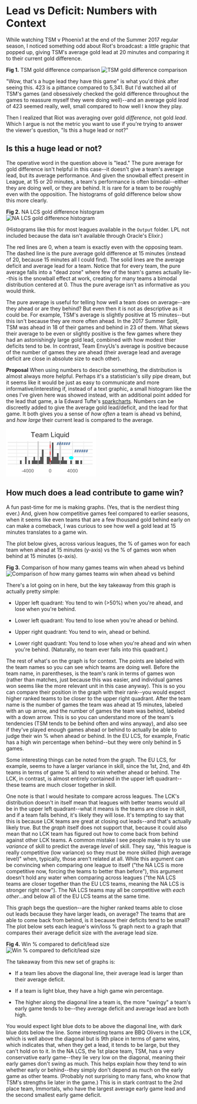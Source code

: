 # Lead vs Deficit: Numbers with Context

While watching TSM v Phoenix1 at the end of the Summer 2017 regular season, I noticed something odd about Riot's broadcast: a little graphic that popped up, giving TSM's average gold lead at 20 minutes and comparing it to their current gold difference. 

**Fig 1.** TSM gold difference comparison
![TSM gold difference comparison](Supplementary\_Files/Riot\_graphic\_TSM\_gd.png)

"Wow, that's a huge lead they have this game" is what you'd think after seeing this. 423 is a pittance compared to 5,341. But I'd watched all of TSM's games (and obsessively checked the gold difference throughout the games to reassure myself they were doing well)--and an average gold *lead* of 423 seemed really, well, small compared to how well I know they play. 

Then I realized that Riot was averaging over gold *difference*, not gold *lead*. Which I argue is not the metric you want to use if you're trying to answer the viewer's question, "Is this a huge lead or not?"

## Is this a huge lead or not?

The operative word in the question above is "lead." The pure average for gold difference isn't helpful in this case--it doesn't give a team's average lead, but its average performance. And given the snowball effect present in League, at 15 or 20 minutes, a team's performance is often bimodal--either they are doing well, or they are behind. It is rare for a team to be roughly even with the opposition. The histograms of gold difference below show this more clearly.

**Fig 2.** NA LCS gold difference histogram
![NA LCS gold difference histogram](Output/histogram\_NALCS.png)

(Histograms like this for most leagues available in the `Output` folder. LPL not included because the data isn't available through Oracle's Elixir.)

The red lines are 0, when a team is exactly even with the opposing team. The dashed line is the pure average gold difference at 15 minutes (instead of 20, because 15 minutes all I could find). The solid lines are the average deficit and average lead for a team. Notice that for every team, the pure average falls into a "dead zone" where few of the team's games actually lie--this is the snowball effect at work, creating for many teams a bimodal distribution centered at 0. Thus the pure average isn't as informative as you would think.

The pure average is useful for telling how well a team does on average--are they ahead or are they behind? But even then it is not as descriptive as it could be. For example, TSM's average is slightly positive at 15 minutes--but this isn't because they are more often ahead. In the 2017 Summer Split, TSM was ahead in 18 of their games and behind in 23 of them. What skews their average to be even or slightly positive is the few games where they had an astonishingly large gold lead, combined with how modest thier deficits tend to be. In contrast, Team EnvyUs's average is positive because of the number of games they are ahead (their average lead and average deficit are close in absolute size to each other).

**Proposal** When using numbers to describe something, the distribution is almost always more helpful. Perhaps it's a statistician's silly pipe dream, but it seems like it would be just as easy to communicate and more informative/interesting if, instead of a text graphic, a small histogram like the ones I've given here was showed instead, with an additional point added for the lead that game, a la Edward Tufte's [sparkcharts](http://www.fusioncharts.com/chart-primers/spark-charts/). Numbers can be discreetly added to give the average gold lead/deficit, and the lead for that game. It both gives you a sense of *how often* a team is ahead vs behind, and *how large* their current lead is compared to the average. 


![Example](Supplementary_Files/example.png)


## How much does a lead contribute to game win?

A fun past-time for me is making graphs. (Yes, that is the nerdiest thing ever.) And, given how competitive games feel compared to earlier seasons, when it seems like even teams that are a few thousand gold behind early on can make a comeback, I was curious to see how well a gold lead at 15 minutes translates to a game win. 

The plot below gives, across various leagues, the \% of games won for each team when ahead at 15 minutes (y-axis) vs the \% of games won when behind at 15 minutes (x-axis).

**Fig 3.** Comparison of how many games teams win when ahead vs behind
![Comparison of how many games teams win when ahead vs behind](Output/comparison\_winloss\_updown.png) 

There's a lot going on in here, but the key takeaway from this graph is actually pretty simple:

- Upper left quadrant: You tend to win (>50\%) when you're ahead, and lose when you're behind.

- Lower left quadrant: You tend to lose when you're ahead or behind.

- Upper right quadrant: You tend to win, ahead or behind.

- Lower right quadrant: You tend to lose when you're ahead and win when you're behind. (Naturally, no team ever falls into this quadrant.)

The rest of what's on the graph is for context. The points are labeled with the team names so you can see which teams are doing well. Before the team name, in parentheses, is the team's rank in terms of games won (rather than matches, just because this was easier, and individual games won seems like the more relevant unit in this case anyway). This is so you can compare their position in the graph with their rank--you would expect higher ranked teams to be closer to the upper right quadrant. After the team name is the number of games the team was ahead at 15 minutes, labeled with an up arrow, and the number of games the team was behind, labeled with a down arrow. This is so you can understand more of the team's tendencies (TSM tends to be behind often and wins anyway), and also see if they've played enough games ahead or behind to actually be able to judge their win % when ahead or behind. In the EU LCS, for example, Fnatic has a high win percentage when behind--but they were only behind in 5 games. 

Some interesting things can be noted from the graph. The EU LCS, for example, seems to have a larger variance in skill, since the 1st, 2nd, and 4th teams in terms of game % all tend to win whether ahead or behind. The LCK, in contrast, is almost entirely contained in the upper left quadrant--these teams are much closer together in skill. 

One note is that I would hesitate to compare across leagues. The LCK's distribution doesn't in itself mean that leagues with better teams would all be in the upper left quadrant--what it means is the teams are close in skill, and if a team falls behind, it's likely they will lose. It's tempting to say that this is because LCK teams are great at closing out leads--and that's actually likely true. But the *graph* itself does not support that, because it could also mean that no LCK team has figured out how to come back from behind against other LCK teams. A common mistake I see people make is try to use *variance* of skill to predict the average *level* of skill. They say, "this league is really competitive (low variance) so they must be more skilled (high average level)" when, typically, those aren't related at all. While this argument can be convincing when comparing one league to itself ("the NA LCS is more competitive now, forcing the teams to better than before"), this argument doesn't hold any water when comparing across leagues ("the NA LCS teams are closer together than the EU LCS teams, meaning the NA LCS is stronger right now"). The NA LCS teams may all be competitive with *each other*...and below all of the EU LCS teams at the same time.

This graph begs the question--are the higher ranked teams able to close out leads because they have larger leads, on average? The teams that are able to come back from behind, is it because their deficits tend to be small? The plot below sets each league's win/loss \% graph next to a graph that compares their average deficit size with the average lead size.

**Fig 4.** Win % compared to deficit/lead size
![Win % compared to deficit/lead size](Output/size\_vs\_percentage.png)

The takeaway from this new set of graphs is:

- If a team lies above the diagonal line, their average lead is larger than their average deficit.

- If a team is light blue, they have a high game win percentage.

- The higher along the diagonal line a team is, the more "swingy" a team's early game tends to be--they average deficit and average lead are both high.

You would expect light blue dots to be above the diagonal line, with dark blue dots below the line. Some interesting teams are BBQ Olivers in the LCK, which is well above the diagonal but is 9th place in terms of game wins, which indicates that, when they get a lead, it tends to be large, but they can't hold on to it. In the NA LCS, the 1st place team, TSM, has a very conservative early game--they lie very low on the diagonal, meaning their early games don't swing as much. This helps explain how they tend to win whether early or behind--they simply don't depend as much on the early game as other teams. (Probably not surprising to many fans, who know that TSM's strengths lie later in the game.) This is in stark contrast to the 2nd place team, Immortals, who have the largest average early game lead and the second smallest early game deficit. 